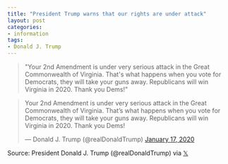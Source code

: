 ```yaml
---
title: "President Trump warns that our rights are under attack"
layout: post
categories:
- information
tags:
- Donald J. Trump
---
```


> "Your 2nd Amendment is under very serious attack in the Great Commonwealth of Virginia. That's what happens when you vote for Democrats, they will take your guns away. Republicans will win Virginia in 2020. Thank you Dems!"

<blockquote class="twitter-tweet"><p lang="en" dir="ltr">Your 2nd Amendment is under very serious attack in the Great Commonwealth of Virginia. That’s what happens when you vote for Democrats, they will take your guns away. Republicans will win Virginia in 2020. Thank you Dems!</p>&mdash; Donald J. Trump (@realDonaldTrump) <a href="https://x.com/realDonaldTrump/status/1218297464941314049">January 17, 2020</a></blockquote> <script async src="https://platform.x.com/widgets.js" charset="utf-8"></script>

Source: President Donald J. Trump (@realDonaldTrump) via [&#120143;](https://x.com/realDonaldTrump/status/1218297464941314049)
